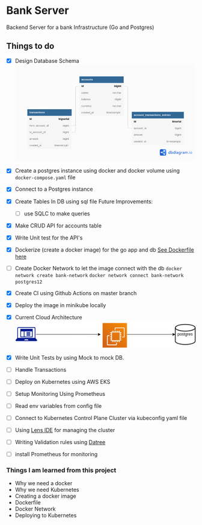 # Bank Server

Backend Server for a bank Infrastructure (Go and Postgres)

## Things to do

- [x] Design Database Schema
      ![Table Schema](bank-server.png)
- [x] Create a postgres instance using docker and docker volume
      using `docker-compose.yaml` file
- [x] Connect to a Postgres instance
- [x] Create Tables In DB using sql file
      Future Improvements:
  - [ ] use SQLC to make queries
- [x] Make CRUD API for accounts table
- [x] Write Unit test for the API's
- [x] Dockerize (create a docker image) for the go app and db
      [See Dockerfile here](Dockerfile)
- [ ] Create Docker Network to let the image connect with the db
      `docker network create bank-network`
      `docker network connect bank-network postgres12`
- [x] Create CI using Github Actions on master branch
- [x] Deploy the image in minikube locally

- [x] Current Cloud Architecture
      \
       ![Table Schema](cloud-design.png)

- [x] Write Unit Tests by using Mock to mock DB.

- [ ] Handle Transactions
- [ ] Deploy on Kubernetes using AWS EKS
- [ ] Setup Monitoring Using Prometheus
- [ ] Read env variables from config file

- [ ] Connect to Kubernetes Control Plane Cluster via kubeconfig yaml file
- [ ] Using [Lens IDE](https://k8slens.dev) for managing the cluster
- [ ] Writing Validation rules using [Datree](https://datree.io/)
- [ ] install Prometheus for monitoring

### Things I am learned from this project

- Why we need a docker
- Why we need Kubernetes
- Creating a docker image
- Dockerfile
- Docker Network
- Deploying to Kubernetes
